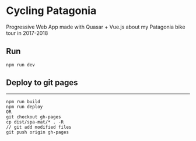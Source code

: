 # Cycling Patagonia
Progressive Web App made with Quasar + Vue.js about my Patagonia bike tour in 2017-2018

## Run
```
npm run dev
```

## Deploy to git pages
----
```
npm run build
npm run deploy
OR
git checkout gh-pages
cp dist/spa-mat/* . -R
// git add modified files
git push origin gh-pages
```
